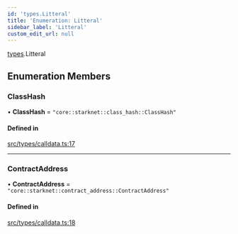 ```yaml
---
id: 'types.Litteral'
title: 'Enumeration: Litteral'
sidebar_label: 'Litteral'
custom_edit_url: null
---
```


[types](../namespaces/types.md).Litteral

## Enumeration Members

### ClassHash

• **ClassHash** = `"core::starknet::class_hash::ClassHash"`

#### Defined in

[src/types/calldata.ts:17](https://github.com/0xs34n/starknet.js/blob/develop/src/types/calldata.ts#L17)

---

### ContractAddress

• **ContractAddress** = `"core::starknet::contract_address::ContractAddress"`

#### Defined in

[src/types/calldata.ts:18](https://github.com/0xs34n/starknet.js/blob/develop/src/types/calldata.ts#L18)
